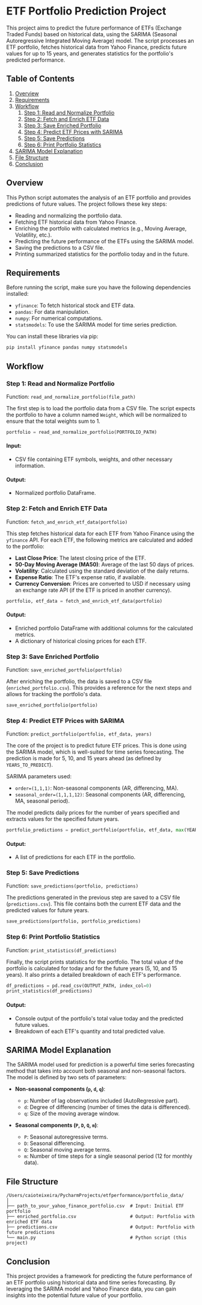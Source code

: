 # ETF Portfolio Prediction Project

This project aims to predict the future performance of ETFs (Exchange Traded Funds) based on historical data, using the SARIMA (Seasonal Autoregressive Integrated Moving Average) model. The script processes an ETF portfolio, fetches historical data from Yahoo Finance, predicts future values for up to 15 years, and generates statistics for the portfolio's predicted performance.

## Table of Contents

1. [Overview](#overview)
2. [Requirements](#requirements)
3. [Workflow](#workflow)
   1. [Step 1: Read and Normalize Portfolio](#step-1-read-and-normalize-portfolio)
   2. [Step 2: Fetch and Enrich ETF Data](#step-2-fetch-and-enrich-etf-data)
   3. [Step 3: Save Enriched Portfolio](#step-3-save-enriched-portfolio)
   4. [Step 4: Predict ETF Prices with SARIMA](#step-4-predict-etf-prices-with-sarima)
   5. [Step 5: Save Predictions](#step-5-save-predictions)
   6. [Step 6: Print Portfolio Statistics](#step-6-print-portfolio-statistics)
4. [SARIMA Model Explanation](#sarima-model-explanation)
5. [File Structure](#file-structure)
6. [Conclusion](#conclusion)

## Overview

This Python script automates the analysis of an ETF portfolio and provides predictions of future values. The project follows these key steps:

- Reading and normalizing the portfolio data.
- Fetching ETF historical data from Yahoo Finance.
- Enriching the portfolio with calculated metrics (e.g., Moving Average, Volatility, etc.).
- Predicting the future performance of the ETFs using the SARIMA model.
- Saving the predictions to a CSV file.
- Printing summarized statistics for the portfolio today and in the future.

## Requirements

Before running the script, make sure you have the following dependencies installed:

- `yfinance`: To fetch historical stock and ETF data.
- `pandas`: For data manipulation.
- `numpy`: For numerical computations.
- `statsmodels`: To use the SARIMA model for time series prediction.

You can install these libraries via pip:

```bash
pip install yfinance pandas numpy statsmodels
```

## Workflow

### Step 1: Read and Normalize Portfolio

Function: `read_and_normalize_portfolio(file_path)`

The first step is to load the portfolio data from a CSV file. The script expects the portfolio to have a column named `Weight`, which will be normalized to ensure that the total weights sum to 1. 

```python
portfolio = read_and_normalize_portfolio(PORTFOLIO_PATH)
```

#### Input:
- CSV file containing ETF symbols, weights, and other necessary information.

#### Output:
- Normalized portfolio DataFrame.

### Step 2: Fetch and Enrich ETF Data

Function: `fetch_and_enrich_etf_data(portfolio)`

This step fetches historical data for each ETF from Yahoo Finance using the `yfinance` API. For each ETF, the following metrics are calculated and added to the portfolio:

- **Last Close Price**: The latest closing price of the ETF.
- **50-Day Moving Average (MA50)**: Average of the last 50 days of prices.
- **Volatility**: Calculated using the standard deviation of the daily returns.
- **Expense Ratio**: The ETF's expense ratio, if available.
- **Currency Conversion**: Prices are converted to USD if necessary using an exchange rate API (if the ETF is priced in another currency).

```python
portfolio, etf_data = fetch_and_enrich_etf_data(portfolio)
```

#### Output:
- Enriched portfolio DataFrame with additional columns for the calculated metrics.
- A dictionary of historical closing prices for each ETF.

### Step 3: Save Enriched Portfolio

Function: `save_enriched_portfolio(portfolio)`

After enriching the portfolio, the data is saved to a CSV file (`enriched_portfolio.csv`). This provides a reference for the next steps and allows for tracking the portfolio's data.

```python
save_enriched_portfolio(portfolio)
```

### Step 4: Predict ETF Prices with SARIMA

Function: `predict_portfolio(portfolio, etf_data, years)`

The core of the project is to predict future ETF prices. This is done using the SARIMA model, which is well-suited for time series forecasting. The prediction is made for 5, 10, and 15 years ahead (as defined by `YEARS_TO_PREDICT`).

SARIMA parameters used:
- `order=(1,1,1)`: Non-seasonal components (AR, differencing, MA).
- `seasonal_order=(1,1,1,12)`: Seasonal components (AR, differencing, MA, seasonal period).

The model predicts daily prices for the number of years specified and extracts values for the specified future years.

```python
portfolio_predictions = predict_portfolio(portfolio, etf_data, max(YEARS_TO_PREDICT))
```

#### Output:
- A list of predictions for each ETF in the portfolio.

### Step 5: Save Predictions

Function: `save_predictions(portfolio, predictions)`

The predictions generated in the previous step are saved to a CSV file (`predictions.csv`). This file contains both the current ETF data and the predicted values for future years.

```python
save_predictions(portfolio, portfolio_predictions)
```

### Step 6: Print Portfolio Statistics

Function: `print_statistics(df_predictions)`

Finally, the script prints statistics for the portfolio. The total value of the portfolio is calculated for today and for the future years (5, 10, and 15 years). It also prints a detailed breakdown of each ETF's performance.

```python
df_predictions = pd.read_csv(OUTPUT_PATH, index_col=0)
print_statistics(df_predictions)
```

#### Output:
- Console output of the portfolio's total value today and the predicted future values.
- Breakdown of each ETF's quantity and total predicted value.

## SARIMA Model Explanation

The SARIMA model used for prediction is a powerful time series forecasting method that takes into account both seasonal and non-seasonal factors. The model is defined by two sets of parameters:

- **Non-seasonal components (`p`, `d`, `q`)**:
  - `p`: Number of lag observations included (AutoRegressive part).
  - `d`: Degree of differencing (number of times the data is differenced).
  - `q`: Size of the moving average window.
  
- **Seasonal components (`P`, `D`, `Q`, `m`)**:
  - `P`: Seasonal autoregressive terms.
  - `D`: Seasonal differencing.
  - `Q`: Seasonal moving average terms.
  - `m`: Number of time steps for a single seasonal period (12 for monthly data).

## File Structure

```
/Users/caioteixeira/PycharmProjects/etfperformance/portfolio_data/
│
├── path_to_your_yahoo_finance_portfolio.csv  # Input: Initial ETF portfolio
├── enriched_portfolio.csv                    # Output: Portfolio with enriched ETF data
├── predictions.csv                           # Output: Portfolio with future predictions
└── main.py                                   # Python script (this project)
```

## Conclusion

This project provides a framework for predicting the future performance of an ETF portfolio using historical data and time series forecasting. By leveraging the SARIMA model and Yahoo Finance data, you can gain insights into the potential future value of your portfolio.


